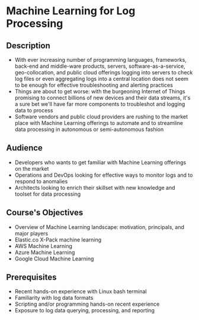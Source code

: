 # Machine Learning for Log Processing

## Description
* With ever increasing number of programming languages, frameworks, back-end and middle-ware products, servers, software-as-a-service, geo-collocation, and public cloud offerings logging into servers to check log files or even aggregating logs into a central location does not seem to be enough for effective troubleshooting and alerting practices
* Things are about to get worse: with the burgeoning Internet of Things promising to connect billions of new devices and their data streams, it's a sure bet we'll have far more components to troubleshot and logging data to process
* Software vendors and public cloud providers are rushing to the market place with Machine Learning offerings to automate and to streamline data processing in autonomous or semi-autonomous fashion

## Audience
* Developers who wants to get familiar with Machine Learning offerings on the market
* Operations and DevOps looking for effective ways to monitor logs and to respond to anomalies 
* Architects looking to enrich their skillset with new knowledge and toolset for data processing

## Course's Objectives
* Overview of Machine Learning landscape: motivation, principals, and major players
* Elastic.co X-Pack machine learning
* AWS Machine Learning
* Azure Machine Learning
* Google Cloud Machine Learning

## Prerequisites

* Recent hands-on experience with Linux bash terminal
* Familiarity with log data formats
* Scripting and/or programming hands-on recent experience
* Exposure to log data querying, processing, and reporting 